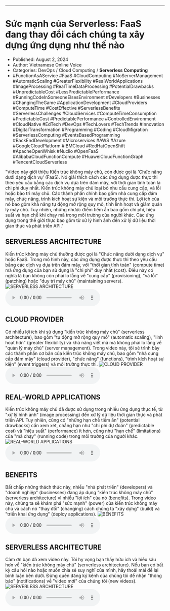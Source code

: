 
---

# Sức mạnh của Serverless: FaaS đang thay đổi cách chúng ta xây dựng ứng dụng như thế nào

- Published: August 2, 2024
- Author: Vietnamese Online Voice
- Categories: DevOps / Cloud Computing / **Serverless Computing**
- #FunctionAsAService #FaaS #CloudComputing #NoServerManagement #AutomaticScaling #GreaterFlexibility #RealWorldApplications #ImageProcessing #RealTimeDataProcessing #PotentialDrawbacks #UnpredictableCost #LessPredictablePerformance #RunningCodeInSomeoneElsesEnvironment #Developers #Businesses #ChangingTheGame #ApplicationDevelopment #CloudProviders #ComputeTime #CostEffective #ServerlessBenefits #ServerlessChallenges #CloudServices #ComputeTimeConsumption #PredictableCost #PredictablePerformance #ControlledEnvironment #CloudNative #EdTech #DevOps #TechLovers #TechTrends #Innovation #DigitalTransformation #Programming #Coding #CloudMigration #ServerlessComputing #EventsBasedProgramming #BackEndDevelopment #Microservices #AWS #Azure #GoogleCloudPlatform #IBMCloud #RedHatOpenShift #ApacheOpenWhisk #Nuclio #OpenFaaS #AlibabaCloudFunctionCompute #HuaweiCloudFunctionGraph #TencentCloudServerless

"Video này giới thiệu Kiến trúc không máy chủ, còn được gọi là 'Chức năng dưới dạng dịch vụ' (FaaS). Nó giải thích cách các ứng dụng được thực thi theo yêu cầu bằng các dịch vụ dựa trên đám mây, với thời gian tính toán là chi phí duy nhất. Kiến trúc không máy chủ loại bỏ nhu cầu cung cấp, vá lỗi hoặc bảo trì máy chủ. Các thành phần chính bao gồm nhà cung cấp đám mây, chức năng, trình kích hoạt sự kiện và môi trường thực thi. Lợi ích của nó bao gồm khả năng tự động mở rộng quy mô, tính linh hoạt và giảm quản lý máy chủ. Tuy nhiên, những nhược điểm tiềm ẩn bao gồm chi phí, hiệu suất và hạn chế khi chạy mã trong môi trường của người khác. Các ứng dụng trong thế giới thực bao gồm từ xử lý hình ảnh đến xử lý dữ liệu thời gian thực và phát triển API."


## SERVERLESS ARCHITECTURE

Kiến trúc không máy chủ thường được gọi là "Chức năng dưới dạng dịch vụ" hoặc FaaS. Trong mô hình này, các ứng dụng được thực thi theo yêu cầu bằng các dịch vụ dựa trên đám mây, với "thời gian tính toán" (compute time) mà ứng dụng của bạn sử dụng là "chi phí" duy nhất (cost). Điều này có nghĩa là bạn không còn phải lo lắng về "cung cấp" (provisioning), "vá lỗi" (patching) hoặc "duy trì máy chủ" (maintaining servers).
![SERVERLESS ARCHITECTURE](https://http-archiver-apis-production-80.schnworks.com/storage/images/transitions/2024-08-02/transition-30801406407-Montserrat-ExtraBold-9C27B0.jpg)
<audio controls>
    <source src="https://http-archiver-apis-production-80.schnworks.com/storage/storage/audio/file-22271134221.mp3" type="audio/mpeg">
</audio>



## CLOUD PROVIDER

Có nhiều lợi ích khi sử dụng "kiến trúc không máy chủ" (serverless architecture), bao gồm "tự động mở rộng quy mô" (automatic scaling), "linh hoạt hơn" (greater flexibility) và khả năng viết mã mà không phải lo lắng về "quản lý máy chủ" (server management). Trong video này, tôi sẽ trình bày các thành phần cơ bản của kiến ​​trúc không máy chủ, bao gồm "nhà cung cấp đám mây" (cloud provider), "chức năng" (functions), "trình kích hoạt sự kiện" (event triggers) và môi trường thực thi.
![CLOUD PROVIDER](https://http-archiver-apis-production-80.schnworks.com/storage/images/transitions/2024-08-02/transition-7578306496-Montserrat-SemiBold-303F9F.jpg)
<audio controls>
    <source src="https://http-archiver-apis-production-80.schnworks.com/storage/storage/audio/file-12926258388.mp3" type="audio/mpeg">
</audio>



## REAL-WORLD APPLICATIONS

Kiến trúc không máy chủ đã được sử dụng trong nhiều ứng dụng thực tế, từ "xử lý hình ảnh" (image processing) đến xử lý dữ liệu thời gian thực và phát triển API. Tuy nhiên, cũng có "những hạn chế tiềm ẩn" (potential drawbacks) cần xem xét, chẳng hạn như "chi phí dự đoán" (predictable cost) và "hiệu suất" (performance) ít hơn, cũng như "hạn chế" (limitations) của "mã chạy" (running code) trong môi trường của người khác.
![REAL-WORLD APPLICATIONS](https://http-archiver-apis-production-80.schnworks.com/storage/images/transitions/2024-08-02/transition-19212906100-Montserrat-SemiBold-303F9F.jpg)
<audio controls>
    <source src="https://http-archiver-apis-production-80.schnworks.com/storage/storage/audio/file-10818357335.mp3" type="audio/mpeg">
</audio>



## BENEFITS

Bất chấp những thách thức này, nhiều "nhà phát triển" (developers) và "doanh nghiệp" (businesses) đang áp dụng "kiến trúc không máy chủ" (serverless architecture) vì nhiều "lợi ích" của nó (benefits). Trong video này, chúng ta sẽ khám phá "sức mạnh" (power) của kiến ​​trúc không máy chủ và cách nó "thay đổi" (changing) cách chúng ta "xây dựng" (build) và "triển khai ứng dụng" (deploy applications).
![BENEFITS](https://http-archiver-apis-production-80.schnworks.com/storage/images/transitions/2024-08-02/transition--20628271464-Montserrat-Regular-283593.jpg)
<audio controls>
    <source src="https://http-archiver-apis-production-80.schnworks.com/storage/storage/audio/file-25649402337.mp3" type="audio/mpeg">
</audio>



## SERVERLESS ARCHITECTURE

Cảm ơn bạn đã xem video này. Tôi hy vọng bạn thấy hữu ích và hiểu sâu hơn về "kiến trúc không máy chủ" (serverless architecture). Nếu bạn có bất kỳ câu hỏi nào hoặc muốn chia sẻ suy nghĩ của mình, hãy thoải mái để lại bình luận bên dưới. Đừng quên đăng ký kênh của chúng tôi để nhận "thông báo" (notifications) về "video mới" của chúng tôi (new videos).
![SERVERLESS ARCHITECTURE](https://http-archiver-apis-production-80.schnworks.com/storage/images/transitions/2024-08-02/transition-7969970614-Montserrat-Bold-1A237E.jpg)
<audio controls>
    <source src="https://http-archiver-apis-production-80.schnworks.com/storage/storage/audio/file-17318052659.mp3" type="audio/mpeg">
</audio>

